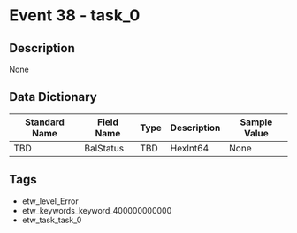 # Event 38 - task_0

## Description
None

## Data Dictionary
|Standard Name|Field Name|Type|Description|Sample Value|
|---|---|---|---|---|
|TBD|BalStatus|TBD|HexInt64|None|None|

## Tags
* etw_level_Error
* etw_keywords_keyword_400000000000
* etw_task_task_0